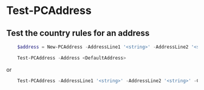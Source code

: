 # Test-PCAddress #

## Test the country rules for an address ##

```powershell
    $address = New-PCAddress -AddressLine1 '<string>' -AddressLine2 '<string>' -City '<string>' -State '<string>' -PostalCode '<string>' -country 'two digits country code' -region '<string>'

    Test-PCAddress -Address <DefaultAddress>
```

or

```powershell
    Test-PCAddress -AddressLine1 '<string>' -AddressLine2 '<string>' -City '<string>' -State '<string>' -PostalCode '<string>' -country 'two digits country code' -region '<string>'
```
